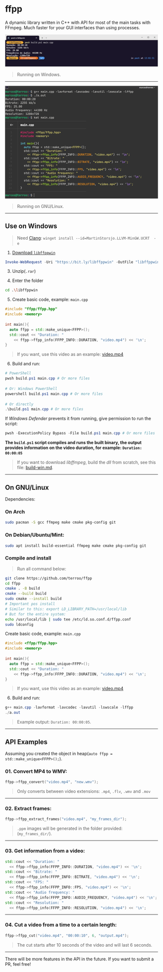 # ffpp
A dynamic library written in C++ with API for most of the main tasks with FFmpeg. Much faster for your GUI interfaces than using processes.

![ffpp](./resources/ffpp-running-windows.jpg) 
> Running on Windows.

---

![ffpp](./resources/ffpp-running-gnu.png)
> Running on GNU/Linux.

---

## Use on Windows
> Need [Clang](https://winstall.app/apps/MartinStorsjo.LLVM-MinGW.UCRT): `winget install --id=MartinStorsjo.LLVM-MinGW.UCRT  -e`

1. [Download `libffppwin`](https://bit.ly/libffppwin)
```powershell
Invoke-WebRequest -Uri "https://bit.ly/libffppwin" -OutFile "libffppwin.rar"
```

3. Unzip(`.rar`)

4. Enter the folder
```bash
cd .\libffppwin
```

5. Create basic code, example: `main.cpp`
```cpp
#include "ffpp/ffpp.hpp"
#include <memory>

int main(){
  auto ffpp = std::make_unique<FFPP>();
  std::cout << "Duration: " 
    << ffpp->ffpp_info(FFPP_INFO::DURATION, "video.mp4") << '\n';
}
```
> If you want, use this video as an example: [video.mp4](https://terminalroot.com/downloads/video.mp4)

6. Build and run:
```powershell
# PowerShell
pwsh build.ps1 main.cpp # Or more files 

# Or: Windows PowerShell
powershell build.ps1 main.cpp # Or more files

# Or directly
.\build.ps1 main.cpp # Or more files
```

If *Windows Defender* prevents it from running, give permission to run the script:
```powershell
pwsh -ExecutionPolicy Bypass -File build.ps1 main.cpp # Or more files
```

**The `build.ps1` script compiles and runs the built binary, the output provides information on the video duration, for example: `Duration: 00:00:05`**

> If you want to download *libffmpeg*, build the *dll* from scratch, see this file: [build-win.md](resources/build-win.md).

---

## On GNU/Linux
Dependencies:

### On Arch
```bash
sudo pacman -S gcc ffmpeg make cmake pkg-config git
```

### On Debian/Ubuntu/Mint:
```bash
sudo apt install build-essential ffmpeg make cmake pkg-config git
```

### Compile and install
> Run all command below:

```bash
git clone https://github.com/terroo/ffpp
cd ffpp
cmake . -B build
cmake --build build
sudo cmake --install build
# Important pos install
# Similar to this: export LD_LIBRARY_PATH=/usr/local/lib
# But for the entire system:
echo /usr/local/lib | sudo tee /etc/ld.so.conf.d/ffpp.conf
sudo ldconfig
```

Create basic code, example: `main.cpp`
```cpp
#include <ffpp/ffpp.hpp>
#include <memory>

int main(){
  auto ffpp = std::make_unique<FFPP>();
  std::cout << "Duration: " 
    << ffpp->ffpp_info(FFPP_INFO::DURATION, "video.mp4") << '\n';
}
```
> If you want, use this video as an example: [video.mp4](https://terminalroot.com/downloads/video.mp4)

6. Build and run:
```powershell
g++ main.cpp -lavformat -lavcodec -lavutil -lswscale -lffpp
./a.out
```
> Example output: `Duration: 00:00:05`.

---

## API Examples
Assuming you created the object in heap(`auto ffpp = std::make_unique<FFPP>();`).

### 01. Convert MP4 to WMV:
```cpp
ffpp->ffpp_convert("video.mp4", "new.wmv");
```
> Only converts between video extensions: `.mp4`, `.flv`, `.wmv` and `.mov`

---

### 02. Extract frames:
```cpp
ffpp->ffpp_extract_frames("video.mp4", "my_frames_dir");
```
> `.ppm` images will be generated in the folder provided: (`my_frames_dir/`).

---


### 03. Get information from a video:
```cpp
std::cout << "Duration: " 
  << ffpp->ffpp_info(FFPP_INFO::DURATION, "video.mp4") << '\n';
std::cout << "Bitrate: " 
  << ffpp->ffpp_info(FFPP_INFO::BITRATE, "video.mp4") << '\n';
std::cout << "FPS: " 
  << ffpp->ffpp_info(FFPP_INFO::FPS, "video.mp4") << '\n';
std::cout << "Audio frequency: " 
  << ffpp->ffpp_info(FFPP_INFO::AUDIO_FREQUENCY, "video.mp4") << '\n';
std::cout << "Resolution: " 
  << ffpp->ffpp_info(FFPP_INFO::RESOLUTION, "video.mp4") << '\n';  
```

---

### 04. Cut a video from a time to a certain length:
```cpp
ffpp->ffpp_cut("video.mp4", "00:00:10", 6, "output.mp4");
```
> The cut starts after 10 seconds of the video and will last 6 seconds.

---

There will be more features in the API in the future. If you want to submit a PR, feel free!


